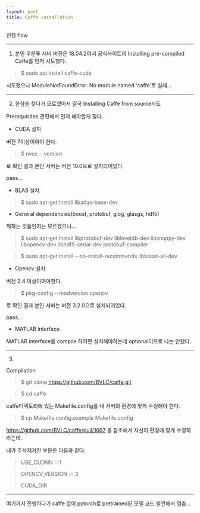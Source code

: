 ```yaml
---
layout: post
title: Caffe installation
---
```


진행 flow

---

1. 본인 우분투 서버 버전은 18.04.2여서 공식사이트의 Installing pre-compiled Caffe를 먼저 시도했다.

> $ sudo apt install caffe-cuda

시도했으나 ModuleNotFoundError: No module named 'caffe'로 실패...

---

2. 한참을 찾다가 모르겠어서 결국  Installing Caffe from source시도

Prerequisites 관련해서 먼저 해야할게 많다..

- CUDA 설치

버전 7이상이여야 한다.

> $ nvcc --version

로 확인 결과 본인 서버는 버전 10.0으로 설치되어있다.

pass...

- BLAS 설치

> $ sudo apt-get install libatlas-base-dev

- General dependencies(boost, protobuf, glog, glasgs, hdf5)

뭐하는 것들인지는 모르겠으나...

> $ sudo apt-get install libprotobuf-dev libleveldb-dev libsnappy-dev libopencv-dev libhdf5-serial-dev protobuf-compiler

> $ sudo apt-get install --no-install-recommends libboost-all-dev

- Opencv 설치

버전 2.4 이상이여아한다.

> $ pkg-config --modversion opencv

로 확인 결과 본인 서버는 버전 3.2.0으로 설치되어있다.

pass...

- MATLAB interface

MATLAB interface를 compile 하려면 설치해야하는데 optional이므로 나는 안했다.

---

3.
Compilation

> $ git clone https://github.com/BVLC/caffe.git

> $ cd caffe

caffe디렉토리에 있는 Makefile.config를 내 서버의 환경에 맞게 수정해야 한다.

> $ cp Makefile.config.example Makefile.config

https://github.com/BVLC/caffe/pull/1667 를 참조해서 자신의 환경에 맞게 수정하라는데..

내가 주석제거한 부분은 다음과 같다.

> USE_CUDNN :=1

> OPENCV_VERSION := 3

> CUDA_DIR

---

여기까지 진행하다가 caffe 없이 pytorch로 pretrained된 모델 코드 발견해서 멈춤...
